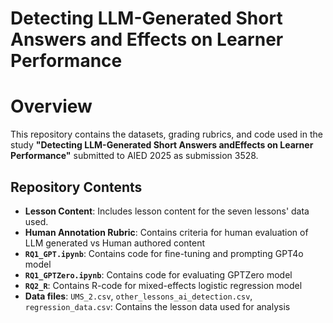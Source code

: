 # Detecting LLM-Generated Short Answers and Effects on Learner Performance

# Overview
This repository contains the datasets, grading rubrics, and code used in the study **"Detecting LLM-Generated Short Answers andEffects on Learner Performance"** submitted to AIED 2025 as submission 3528.

## **Repository Contents**
- **Lesson Content**: Includes lesson content for the seven lessons' data used.  
- **Human Annotation Rubric**: Contains criteria for human evaluation of LLM generated vs Human authored content
- **`RQ1_GPT.ipynb`**: Contains code for fine-tuning and prompting GPT4o model
- **`RQ1_GPTZero.ipynb`**: Contains code for evaluating GPTZero model
- **`RQ2_R`**: Contains R-code for mixed-effects logistic regression model
- **Data files**: `UMS_2.csv`, `other_lessons_ai_detection.csv`, `regression_data.csv`: Contains the lesson data used for analysis
